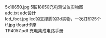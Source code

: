 5x18650.jpg  5联18650充电测试仪实物图  
adc.txt   adc设计  
lcd_foot.jpg lcd的支撑脚的3d实物，一次打印25个  
tf.jpg   tfcard卡座  
TP4057.pdf  充电集成电路手册  
